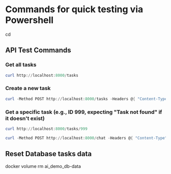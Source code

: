 # Commands for quick testing via Powershell

cd
## API Test Commands

### Get all tasks

```powershell
curl http://localhost:8000/tasks
```

### Create a new task

```powershell
curl -Method POST http://localhost:8000/tasks -Headers @{ "Content-Type" = "application/json" } -Body '{"title":"Test","description":"desc"}'
```

### Get a specific task (e.g., ID 999, expecting "Task not found" if it doesn't exist)

```powershell
curl http://localhost:8000/tasks/999
```

```powershell
curl -Method POST http://localhost:8000/chat -Headers @{ "Content-Type" = "application/json" } -Body '{"message":"Can you delete the car washing task completely?"}'
```

## Reset Database tasks data

docker volume rm ai_demo_db-data